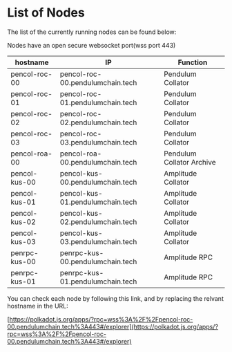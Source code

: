 # List of Nodes

The list of the currently running nodes can be found below:



Nodes have an open secure websocket port(wss port 443)



| hostname      | IP                               | Function                  |
| ------------- | -------------------------------- | ------------------------- |
| pencol-roc-00 | pencol-roc-00.pendulumchain.tech | Pendulum Collator         |
| pencol-roc-01 | pencol-roc-01.pendulumchain.tech | Pendulum Collator         |
| pencol-roc-02 | pencol-roc-02.pendulumchain.tech | Pendulum Collator         |
| pencol-roc-03 | pencol-roc-03.pendulumchain.tech | Pendulum Collator         |
| pencol-roa-00 | pencol-roa-00.pendulumchain.tech | Pendulum Collator Archive |
| pencol-kus-00 | pencol-kus-00.pendulumchain.tech | Amplitude Collator        |
| pencol-kus-01 | pencol-kus-01.pendulumchain.tech | Amplitude Collator        |
| pencol-kus-02 | pencol-kus-02.pendulumchain.tech | Amplitude Collator        |
| pencol-kus-03 | pencol-kus-03.pendulumchain.tech | Amplitude Collator        |
| penrpc-kus-00 | penrpc-kus-00.pendulumchain.tech | Amplitude RPC             |
| penrpc-kus-01 | penrpc-kus-01.pendulumchain.tech | Amplitude RPC             |



You can check each node by following this link, and by replacing the relvant hostname in the URL:&#x20;

[https://polkadot.js.org/apps/?rpc=wss%3A%2F%2Fpencol-roc-00.pendulumchain.tech%3A443#/explorer](https://polkadot.js.org/apps/?rpc=wss%3A%2F%2Fpencol-roc-00.pendulumchain.tech%3A443#/explorer)
